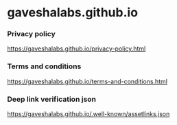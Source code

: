 # gaveshalabs.github.io


### Privacy policy
https://gaveshalabs.github.io/privacy-policy.html

### Terms and conditions
https://gaveshalabs.github.io/terms-and-conditions.html

### Deep link verification json
https://gaveshalabs.github.io/.well-known/assetlinks.json
